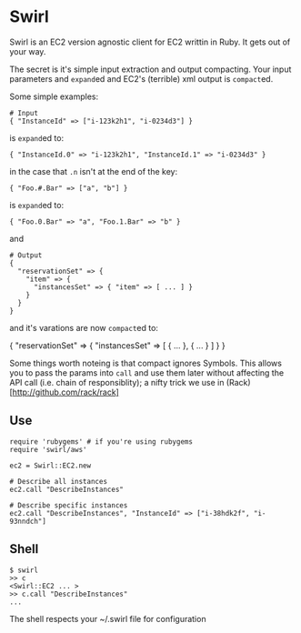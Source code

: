 Swirl
=====

Swirl is an EC2 version agnostic client for EC2 writtin in Ruby. It gets
out of your way.

The secret is it's simple input extraction and output compacting.  Your
input parameters and `expand`ed and EC2's (terrible) xml output is
`compact`ed.


Some simple examples:

    # Input
    { "InstanceId" => ["i-123k2h1", "i-0234d3"] }

is `expand`ed to:

    { "InstanceId.0" => "i-123k2h1", "InstanceId.1" => "i-0234d3" }

in the case that `.n` isn't at the end of the key:

    { "Foo.#.Bar" => ["a", "b"] }

is `expand`ed to:

    { "Foo.0.Bar" => "a", "Foo.1.Bar" => "b" }

and

    # Output
    {
      "reservationSet" => {
        "item" => {
          "instancesSet" => { "item" => [ ... ] }
        }
      }
    }

and it's varations are now `compact`ed to:

  {
    "reservationSet" => {
      "instancesSet" => [ { ... }, { ... } ]
    }
  }


Some things worth noteing is that compact ignores Symbols.  This
allows you to pass the params into `call` and use them later
without affecting the API call (i.e. chain of responsiblity); a
nifty trick we use in (Rack)[http://github.com/rack/rack]

Use
---

    require 'rubygems' # if you're using rubygems
    require 'swirl/aws'

    ec2 = Swirl::EC2.new

    # Describe all instances
    ec2.call "DescribeInstances"

    # Describe specific instances
    ec2.call "DescribeInstances", "InstanceId" => ["i-38hdk2f", "i-93nndch"]


Shell
---

    $ swirl
    >> c
    <Swirl::EC2 ... >
    >> c.call "DescribeInstances"
    ...

The shell respects your ~/.swirl file for configuration
